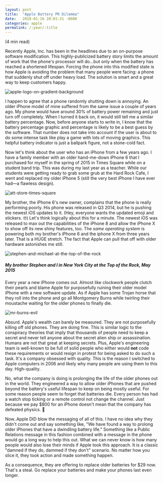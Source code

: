 ```yaml
---
layout: post
title:  "Apple Battery PR Dilemma"
date:   2018-01-16 20:01:31 -0600
categories: apple
permalink: /:year/:title
---
```


(4 min read)

Recently Apple, Inc. has been in the headlines due to an on-purpose software modification. This highly-publicized battery story limits the amount of work that the phone's processor will do...but only when the battery has reached a shortened lifespan. Forcing the phone into this modified state is how Apple is avoiding the problem that many people were facing: a phone that suddenly shut off under heavy load. The solution is smart and a great way to keep customers happy.

![apple-logo-on-gradient-background](http://res.cloudinary.com/drumsensei/image/upload/v1516157690/AppleTV-esque_by-mikelcroft_2560_iaftq4.jpg)

I happen to agree that a phone randomly shutting down is annoying. An older iPhone model of mine suffered from the same issue a couple of years ago. My phone would have around 30% of battery power remaining and just turn off completely. When I turned it back on, it would still tell me a similar battery percentage. Now, before anyone starts to write in, I know that the battery percentage graphic and percentage is likely to be a best guess by the software. That number does not take into account if the user is about to do some intense task like play a game with lots of moving graphics. This helpful battery indicator is just a ballpark figure, not a stone-cold fact.

Now let's think about the user who has an iPhone from a few years ago. I have a family member with an older hand-me-down iPhone 6 that I purchased for myself in the spring of 2015 in Times Square while on a student band trip. This was during my last year as a teacher. While our students were getting ready to grab some grub at the Hard Rock Cafe, I went and replaced my older iPhone 5 (still the very best iPhone I have ever had—a flawless design).

![att-store-times-square](http://res.cloudinary.com/drumsensei/image/upload/v1516157503/att-store-times-square_bppmdk.jpg)

My brother, the iPhone 6's new owner, complains that the phone is really performing poorly. His phone was released in Q3 2014, but he is pushing the newest iOS updates to it. (Hey, everyone wants the updated emoji and stickers. 🤓) Let's think logically about this for a minute. The newest iOS was released to max out the capabilities of the iPhone 8 and allow the iPhone X to show off its new shiny features, too. The _same operating system_ is powering both my brother's iPhone 6 and the iphone X from three years later. That is a HUGE stretch. The fact that Apple can pull that off with older hardware astonishes me still.

![stephen-and-michael-at-the-top-of-the-rock](http://res.cloudinary.com/drumsensei/image/upload/v1516157037/stephen-and-michael-top-of-the-rock_krdkxk.jpg)

##### My brother Stephen and I in New York City at the Top of the Rock, May 2015

Every year a new iPhone comes out. Almost like clockwork people clutch their pearls and blame Apple for purposefully ruining their older model iPhone with a new software update. As if Apple has some Trojan horse that they roll into the phone and go all Montgomery Burns while twirling their moustache waiting for the older phones to finally die.

![mr-burns-evil](http://res.cloudinary.com/drumsensei/image/upload/v1516157605/mr-burns-evil_hle0y4.gif)

Absurd. Apple's wealth can barely be measured. They are not purposefully killing off old phones. They are doing fine. This is similar logic to the conspiracy theories that imply that thousands of people need to keep a secret and never tell anyone about the secret alien ship or assassination. Humans are not that great at keeping secrets. Plus, Apple's engineering team is well-known to be full of solid people who either would **not** code these requirements or would resign in protest for being asked to do such a task. It's a company obsessed with quality. This is the reason I switched to Apple computers in 2006 and likely why many people are using them to this day. High-quality.

No, what the company is doing is prolonging the life of the older phones out in the world. They engineered a way to allow older iPhones that are pushed beyond the battery's useful lifespan to keep on being mostly useful. For some reason people seem to forget that batteries die. Every person has had a watch stop ticking or a remote control not change the channel. Just because we pay $800 for an iPhone doesn't mean that the company has defeated physics. 🤣

Now..Apple DID blow the messaging of all of this. I have no idea why they didn't come out and say something like, "We have found a way to prolong older iPhones that have a dwindling battery life." Something like a Public Relations message in this fashion combined with a message in the phone would go a long way to help this out. What we can never know is how many people would also lose their minds if Apple took this approach. It is a classic "damned if they do, dammed if they don't" scenario. No matter how you slice it, they took action and made something happen.

As a consequence, they are offering to replace older batteries for $29 now. That's a steal. Go replace your batteries and make your phones last even longer.
